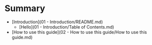 # Summary

* [Introduction](01 - Introduction/README.md)
    * [Hello](01 - Introduction/Table of Contents.md)
* [How to use this guide](02 - How to use this guide/How to use this guide.md)

